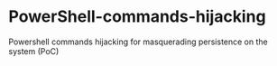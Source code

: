 # PowerShell-commands-hijacking
Powershell commands hijacking for masquerading persistence on the system (PoC)
